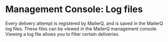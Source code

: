 # Management Console: Log files

Every delivery attempt is registered by MailerQ, and is saved in the MailerQ
log files.  These files can be viewed in the MailerQ management console.  Viewing
a log file allows you to filter certain deliveries.
